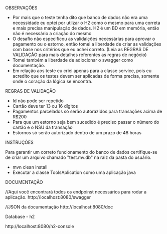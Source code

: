 OBSERVAÇÕES

- Por mais que o teste tenha dito que banco de dados não era uma necessidade eu optei por utilzar o H2 como o mesmo para uma correta e mais precisa manipulação de dados. H2 é um BD em memória, então não é necessário a criação do mesmo
- O desafio não especificou as validalções necessárias para aprovar o pagamento ou o estorno, então tomei a liberdade de criar as validações com base nos critérios que eu achei correto. (Leia as REGRAS DE VALIDAÇÃO para mais detalhes referentes as regras de negócio)
- Tomei também a liberdade de adiocionar o swagger como documentação.
- Em relação aos teste eu criei apenas para a classe service, pois eu acredito que os testes devem ser aplicadas de forma precisa, somente onde o coração da lógica se encontra.


REGRAS DE VALIDAÇÃO

- Id não pode ser repetido
- Cartão deve ter 13 ou 16 dígitos
- Pagamentos parcelados só serão autorazidos para transações acima de R$200
- Para que um estorno seja bem sucedido é preciso passar o número do cartão e o NSU da transação
- Estornos só serão autorizado dentro de um prazo de 48 horas

  
INSTRUÇÕES

Para garantir um correto funcionamento do banco de dados certifique-se de criar um arquivo chamado "test.mv.db" na raiz da pasta do usuário.


- mvn clean install
- Executar a classe ToolsAplication como uma aplicação java

DOCUMENTAÇÃO

//Aqui você encontrará todos os endpoinst necessários para rodar a aplicação.
http://localhost:8080/swagger 

//JSON da documentação
http://localhost:8080/doc


Database - h2

http://localhost:8080/h2-console
